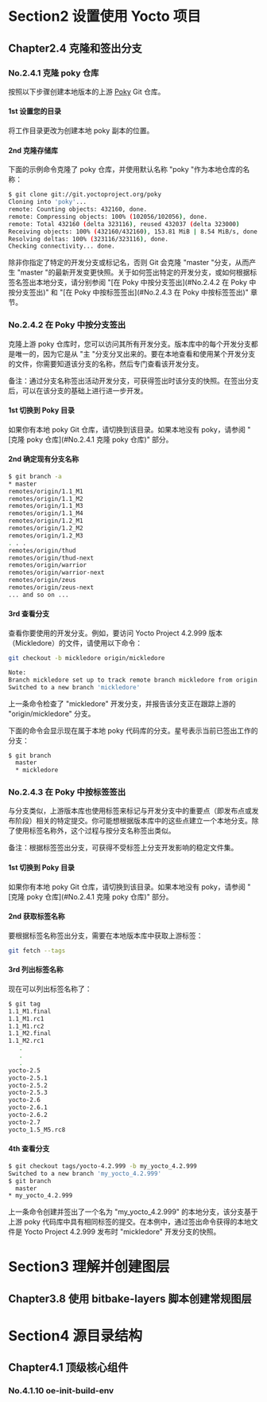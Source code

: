 # Section2 设置使用 Yocto 项目

## Chapter2.4 克隆和签出分支

### No.2.4.1 克隆 poky 仓库

按照以下步骤创建本地版本的上游 [Poky](https://github.com/zyb-prj/notebook/blob/main/linux_source/yocto/yocto%E7%94%A8%E6%88%B7%E6%89%8B%E5%86%8C/yocto%20%E9%A1%B9%E7%9B%AE%E5%8F%82%E8%80%83%E6%89%8B%E5%86%8C.md#poky) Git 仓库。

#### 1st 设置您的目录

将工作目录更改为创建本地 poky 副本的位置。

#### 2nd 克隆存储库

下面的示例命令克隆了 poky 仓库，并使用默认名称 "poky "作为本地仓库的名称：

```bash
$ git clone git://git.yoctoproject.org/poky
Cloning into 'poky'...
remote: Counting objects: 432160, done.
remote: Compressing objects: 100% (102056/102056), done.
remote: Total 432160 (delta 323116), reused 432037 (delta 323000)
Receiving objects: 100% (432160/432160), 153.81 MiB | 8.54 MiB/s, done.
Resolving deltas: 100% (323116/323116), done.
Checking connectivity... done.
```

除非你指定了特定的开发分支或标记名，否则 Git 会克隆 "master "分支，从而产生 "master "的最新开发变更快照。关于如何签出特定的开发分支，或如何根据标签名签出本地分支，请分别参阅 "[在 Poky 中按分支签出](#No.2.4.2 在 Poky 中按分支签出)" 和 "[在 Poky 中按标签签出](#No.2.4.3 在 Poky 中按标签签出)" 章节。

### No.2.4.2 在 Poky 中按分支签出

克隆上游 poky 仓库时，您可以访问其所有开发分支。版本库中的每个开发分支都是唯一的，因为它是从 "主 "分支分叉出来的。要在本地查看和使用某个开发分支的文件，你需要知道该分支的名称，然后专门查看该开发分支。

备注：通过分支名称签出活动开发分支，可获得签出时该分支的快照。在签出分支后，可以在该分支的基础上进行进一步开发。

#### 1st 切换到 Poky 目录

如果你有本地 poky Git 仓库，请切换到该目录。如果本地没有 poky，请参阅 "[克隆 poky 仓库](#No.2.4.1 克隆 poky 仓库)" 部分。

#### 2nd 确定现有分支名称

```bash
$ git branch -a
* master
remotes/origin/1.1_M1
remotes/origin/1.1_M2
remotes/origin/1.1_M3
remotes/origin/1.1_M4
remotes/origin/1.2_M1
remotes/origin/1.2_M2
remotes/origin/1.2_M3
. . .
remotes/origin/thud
remotes/origin/thud-next
remotes/origin/warrior
remotes/origin/warrior-next
remotes/origin/zeus
remotes/origin/zeus-next
... and so on ...
```

#### 3rd 查看分支

查看你要使用的开发分支。例如，要访问 Yocto Project 4.2.999 版本（Mickledore）的文件，请使用以下命令：

```bash
git checkout -b mickledore origin/mickledore

Note:
Branch mickledore set up to track remote branch mickledore from origin.
Switched to a new branch 'mickledore'
```

上一条命令检查了 "mickledore" 开发分支，并报告该分支正在跟踪上游的 "origin/mickledore" 分支。

下面的命令会显示现在属于本地 poky 代码库的分支。星号表示当前已签出工作的分支：

```bash
$ git branch
  master
  * mickledore
```

### No.2.4.3 在 Poky 中按标签签出

与分支类似，上游版本库也使用标签来标记与开发分支中的重要点（即发布点或发布阶段）相关的特定提交。你可能想根据版本库中的这些点建立一个本地分支。除了使用标签名称外，这个过程与按分支名称签出类似。

备注：根据标签签出分支，可获得不受标签上分支开发影响的稳定文件集。

#### 1st 切换到 Poky 目录

如果你有本地 poky Git 仓库，请切换到该目录。如果本地没有 poky，请参阅 "[克隆 poky 仓库](#No.2.4.1 克隆 poky 仓库)" 部分。

#### 2nd 获取标签名称

要根据标签名称签出分支，需要在本地版本库中获取上游标签：

```bash
git fetch --tags
```

#### 3rd 列出标签名称

现在可以列出标签名称了：

```bash
$ git tag
1.1_M1.final
1.1_M1.rc1
1.1_M1.rc2
1.1_M2.final
1.1_M2.rc1
   .
   .
   .
yocto-2.5
yocto-2.5.1
yocto-2.5.2
yocto-2.5.3
yocto-2.6
yocto-2.6.1
yocto-2.6.2
yocto-2.7
yocto_1.5_M5.rc8
```

#### 4th 查看分支

```bash
$ git checkout tags/yocto-4.2.999 -b my_yocto_4.2.999
Switched to a new branch 'my_yocto_4.2.999'
$ git branch
  master
* my_yocto_4.2.999
```

上一条命令创建并签出了一个名为 "my_yocto_4.2.999" 的本地分支，该分支基于上游 poky 代码库中具有相同标签的提交。在本例中，通过签出命令获得的本地文件是 Yocto Project 4.2.999 发布时 "mickledore" 开发分支的快照。



# Section3 理解并创建图层

## Chapter3.8 使用 bitbake-layers 脚本创建常规图层

# Section4 源目录结构

## Chapter4.1 顶级核心组件

### No.4.1.10 oe-init-build-env

